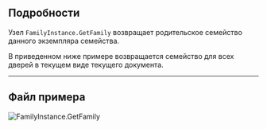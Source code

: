 ## Подробности
Узел `FamilyInstance.GetFamily` возвращает родительское семейство данного экземпляра семейства.

В приведенном ниже примере возвращается семейство для всех дверей в текущем виде текущего документа.
___
## Файл примера

![FamilyInstance.GetFamily](./Revit.Elements.FamilyInstance.GetFamily_img.jpg)
